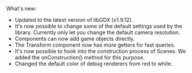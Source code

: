 What's new:

- Updated to the latest version of libGDX (v1.9.12).
- It's now possible to change some of the default settings used by the library. Currently only let you change the default camera resolution.
- Components can now add game objects directly.
- The Transform component now has more getters for fast queries.
- It's now possible to hook into the construction process of Scenes. We added the onConstruction() method for this purpose.
- Changed the default color of debug renderers from red to white.